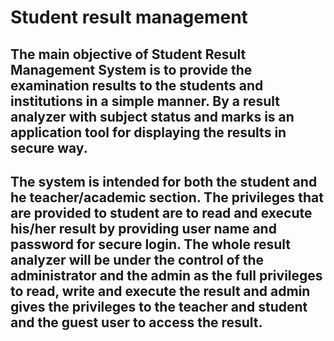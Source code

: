 # Student result management
## The main objective of Student Result Management System is to provide the examination results to the students and institutions in a simple manner. By a result analyzer with subject status and marks is an application tool for displaying the results in secure way. 

## The system is intended for both the student and he teacher/academic section. The privileges that are provided to student are to read and execute his/her result by providing user name and password for secure login. The whole result analyzer will be under the control of the administrator and the admin as the full privileges to read, write and execute the result and admin gives the privileges to the teacher and student and the guest user to access the result.
